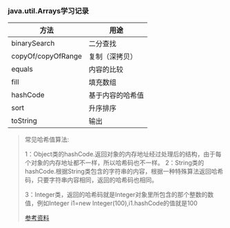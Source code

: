 ### java.util.Arrays学习记录

| 方法               | 用途             |
| ------------------ | ---------------- |
| binarySearch       | 二分查找         |
| copyOf/copyOfRange | 复制（深拷贝）   |
| equals             | 内容的比较       |
| fill               | 填充数组         |
| hashCode           | 基于内容的哈希值 |
| sort               | 升序排序         |
| toString           | 输出             |

> 常见哈希值算法:
>
> 1：Object类的hashCode.返回对象的内存地址经过处理后的结构，由于每个对象的内存地址都不一样，所以哈希码也不一样。
> 2：String类的hashCode.根据String类包含的字符串的内容，根据一种特殊算法返回哈希码，只要字符串内容相同，返回的哈希码也相同。
>
> 3：Integer类，返回的哈希码就是Integer对象里所包含的那个整数的数值，例如Integer i1=new Integer(100),i1.hashCode的值就是100 
>
> [参考资料](https://blog.csdn.net/diqye2011/article/details/7641406 )




